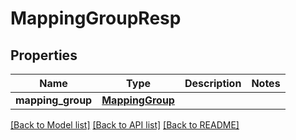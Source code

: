 # MappingGroupResp

## Properties
Name | Type | Description | Notes
------------ | ------------- | ------------- | -------------
**mapping_group** | [**MappingGroup**](MappingGroup.md) |  | 

[[Back to Model list]](../README.md#documentation-for-models) [[Back to API list]](../README.md#documentation-for-api-endpoints) [[Back to README]](../README.md)


